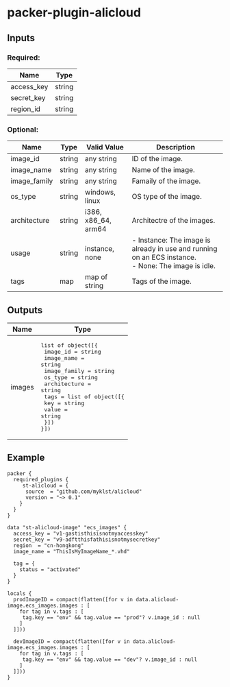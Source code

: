 # packer-plugin-alicloud

## Inputs

### Required:
|    Name   |  Type  |
|-----------|--------|
|access_key | string |
|secret_key | string |
|region_id  | string |

### Optional:

|    Name     | Type   |     Valid Value     | Description                                                                                            |
|-------------|--------|---------------------|--------------------------------------------------------------------------------------------------------|
|image_id     | string | any string          | ID of the image.                                                                                       |
|image_name   | string | any string          | Name of the image.                                                                                     |
|image_family | string | any string          | Famaily of the image.                                                                                  |
|os_type      | string | windows, linux      | OS type of the image.                                                                                  |
|architecture | string | i386, x86_64, arm64 | Architectre of the images.                                                                             |
|usage        | string | instance, none      |- Instance: The image is already in use and running on an ECS instance. <br> - None: The image is idle. |
|tags         | map    | map of string       | Tags of the image.                                                                                     |

## Outputs
|    Name     | Type           |
|-------------|----------------|
|images       | <pre>list of object([{<br>  image_id     = string<br>  image_name   = string<br>  image_family = string<br>  os_type      = string<br>  architecture = string<br>  tags         = list of object([{<br>    key   = string<br>    value = string<br>  }])<br>}])</pre> |


## Example
```
packer {
  required_plugins {
     st-alicloud = {
      source  = "github.com/myklst/alicloud"
      version = "~> 0.1"
    }
  }
}

data "st-alicloud-image" "ecs_images" {
  access_key = "v1-gastisthisisnotmyaccesskey"
  secret_key = "v9-adftthisfathisisnotmysecretkey"
  region  = "cn-hongkong"
  image_name = "ThisIsMyImageName_*.vhd"

  tag = {
    status = "activated"
  }
}

locals {
  prodImageID = compact(flatten([for v in data.alicloud-image.ecs_images.images : [
    for tag in v.tags : [
     tag.key == "env" && tag.value == "prod"? v.image_id : null
    ]
  ]]))

  devImageID = compact(flatten([for v in data.alicloud-image.ecs_images.images : [
    for tag in v.tags : [
     tag.key == "env" && tag.value == "dev"? v.image_id : null
    ]
  ]]))
}
```
